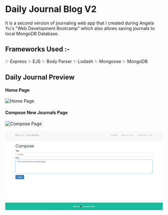 # Daily Journal Blog V2

It is a second version of journaling web app that I created during Angela Yu's "Web Development Bootcamp" which also allows saving journals to local MongoDB Database.

## Frameworks Used :-

✨ Express
✨ EJS
✨ Body Parser
✨ Lodash
✨ Mongoose
✨ MongoDB

## Daily Journal Preview

#### Home Page

![Home Page](/assets/homePage.PNG)

#### Compose New Journals Page

![Compose Page](/assets/composePage.PNG)

![Compose Page](./assets/composePage.PNG)
